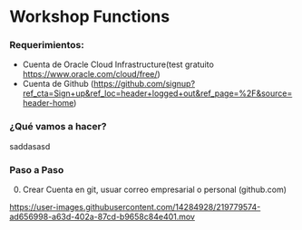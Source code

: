 # Workshop Functions

### Requerimientos:

- Cuenta de Oracle Cloud Infrastructure(test gratuito https://www.oracle.com/cloud/free/)
- Cuenta de Github (https://github.com/signup?ref_cta=Sign+up&ref_loc=header+logged+out&ref_page=%2F&source=header-home)


### ¿Qué vamos a hacer?
saddasasd


### Paso a Paso

0. Crear Cuenta en git, usuar correo empresarial o personal (github.com)


https://user-images.githubusercontent.com/14284928/219779574-ad656998-a63d-402a-87cd-b9658c84e401.mov
